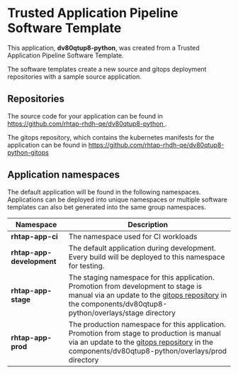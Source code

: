 # Trusted Application Pipeline Software Template

This application, **dv80qtup8-python**, was created from a Trusted Application Pipeline Software Template.

The software templates create a new source and gitops deployment repositories with a sample source application. 

## Repositories

The source code for your application can be found in [https://github.com/rhtap-rhdh-qe/dv80qtup8-python ](https://github.com/rhtap-rhdh-qe/dv80qtup8-python ).
 
The gitops repository, which contains the kubernetes manifests for the application can be found in 
[https://github.com/rhtap-rhdh-qe/dv80qtup8-python-gitops ](https://github.com/rhtap-rhdh-qe/dv80qtup8-python-gitops ) 

## Application namespaces 

The default application will be found in the following namespaces. Applications can be deployed into unique namespaces or multiple software templates can also bet generated into the same group namespaces.  

|  Namespace   |  Description   |  
| -------- | -------- |
| **rhtap-app-ci** | The namespace used for CI workloads |
| **rhtap-app-development** | The default application during development. Every build will be deployed to this namespace for testing. |
| **rhtap-app-stage** | The staging namespace for this application. Promotion from development to stage is manual via an update to the [gitops repository](https://github.com/rhtap-rhdh-qe/dv80qtup8-python-gitops ) in the components/dv80qtup8-python/overlays/stage directory |
| **rhtap-app-prod** | The production namespace for this application. Promotion from stage to production is manual via an update to the [gitops repository](https://github.com/rhtap-rhdh-qe/dv80qtup8-python-gitops ) in the components/dv80qtup8-python/overlays/prod directory |